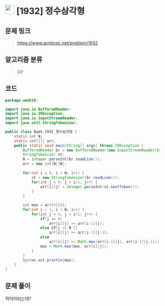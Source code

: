 # <img src="https://d2gd6pc034wcta.cloudfront.net/tier/10.svg" width="30"> [1932] 정수삼각형
## 문제 링크
> https://www.acmicpc.net/problem/1932
## 알고리즘 분류
> DP

## 코드
```java
package week10;

import java.io.BufferedReader;
import java.io.IOException;
import java.io.InputStreamReader;
import java.util.StringTokenizer;

public class Baek_1932_정수삼각형 {
	static int N;
	static int[][] arr;
	public static void main(String[] args) throws IOException {
		BufferedReader br = new BufferedReader(new InputStreamReader(System.in));
		StringTokenizer st;
		N = Integer.parseInt(br.readLine());
		arr = new int[N][N];
		
		for(int i = 0; i < N; i++) {
			st = new StringTokenizer(br.readLine());
			for(int j = 0; j < i+1; j++) {
				arr[i][j] = Integer.parseInt(st.nextToken());
			}
		}
		
		int max = arr[0][0];
		for(int i = 1; i < N; i++) {
			for(int j = 0; j < i+1; j++) {
				if(j == 0)
					arr[i][j] += arr[i-1][j];
				else if(j == N-1)
					arr[i][j] += arr[i-1][j-1];
				else
					arr[i][j] += Math.max(arr[i-1][j], arr[i-1][j-1]);
				max = Math.max(max, arr[i][j]);
			}
		}
		System.out.println(max);
	}
}

```

## 문제 풀이
적어야되는데?
